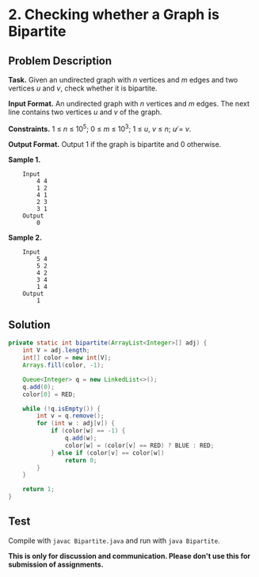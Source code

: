 # 2. Checking whether a Graph is Bipartite

## Problem Description

**Task.** Given an undirected graph with _n_ vertices and _m_ edges and two vertices _u_ and _v_, check whether it is bipartite.

**Input Format.** An undirected graph with _n_ vertices and _m_ edges. The next line contains two vertices _u_ and _v_ of the graph.

**Constraints.** 1 ≤ _n_ ≤ 10<sup>5</sup>; 0 ≤ _m_ ≤ 10<sup>3</sup>; 1 ≤ _u_, _v_ ≤ _n_; _u_ ̸= _v_.

**Output Format.** Output 1 if the graph is bipartite and 0 otherwise.

**Sample 1.**

```
    Input
        4 4
        1 2
        4 1
        2 3
        3 1
    Output
        0
```

**Sample 2.**

```
    Input
        5 4
        5 2
        4 2
        3 4
        1 4
    Output
        1
```

## Solution

```java
private static int bipartite(ArrayList<Integer>[] adj) {
    int V = adj.length;
    int[] color = new int[V];
    Arrays.fill(color, -1);

    Queue<Integer> q = new LinkedList<>();
    q.add(0);
    color[0] = RED;

    while (!q.isEmpty()) {
        int v = q.remove();
        for (int w : adj[v]) {
            if (color[w] == -1) {
                q.add(w);
                color[w] = (color[v] == RED) ? BLUE : RED;
            } else if (color[v] == color[w])
                return 0;
        }
    }

    return 1;
}
```

## Test

Compile with `javac Bipartite.java` and run with `java Bipartite`.


**This is only for discussion and communication. Please don't use this for submission of assignments.**